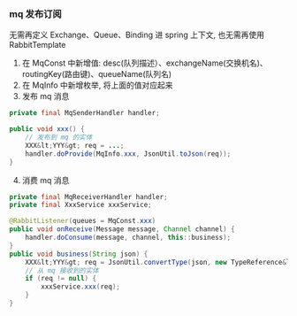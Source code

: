 
### mq 发布订阅

无需再定义 Exchange、Queue、Binding 进 spring 上下文, 也无需再使用 RabbitTemplate

1. 在 MqConst 中新增值: desc(队列描述）、exchangeName(交换机名)、routingKey(路由键)、queueName(队列名)
2. 在 MqInfo 中新增枚举, 将上面的值对应起来
3. 发布 mq 消息
```java
private final MqSenderHandler handler;

public void xxx() {
    // 发布到 mq 的实体
    XXX&lt;YYY&gt; req = ...;
    handler.doProvide(MqInfo.xxx, JsonUtil.toJson(req));
}
```
4. 消费 mq 消息
```java
private final MqReceiverHandler handler;
private final XxxService xxxService;

@RabbitListener(queues = MqConst.xxx)
public void onReceive(Message message, Channel channel) {
    handler.doConsume(message, channel, this::business);
}
public void business(String json) {
    XXX&lt;YYY&gt; req = JsonUtil.convertType(json, new TypeReference&lt;XXX&lt;YYY&gt;&gt;() {});
    // 从 mq 接收到的实体
    if (req != null) {
        xxxService.xxx(req);
    }
}
```
